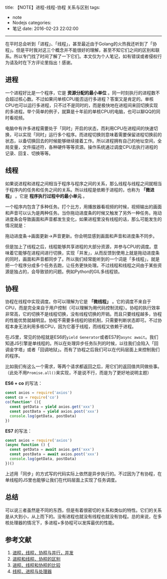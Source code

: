 title: 【NOTE】进程-线程-协程 关系与区别
tags: 
  - note
  - Nodejs
categories:
  - 笔记
date: 2016-02-23 22:02:00
---

在平时总会听到「进程」、「线程」，甚至最近由于Golang的火热我还听到了「协程」。但是平时我对这三个概念并不能很好的理解，甚至不知它们之间的区别和联系。所以专门找了时间了解了一下它们。本文仅为个人笔记，如有错误或者侵权行为请及时在下方评论里指出！感谢。

<!-- more -->

## 进程
 
一个进程好比是一个程序，它是 **资源分配的最小单位** 。同一时刻执行的进程数不会超过核心数。不过如果问单核CPU能否运行多进程？答案又是肯定的。单核CPU也可以运行多进程，只不过不是同时的，而是极快地在进程间来回切换实现的多进程。举个简单的例子，就算是十年前的单核CPU的电脑，也可以聊QQ的同时看视频。
 
电脑中有许多进程需要处于「同时」开启的状态，而利用CPU在进程间的快速切换，可以实现「同时」运行多个程序。而进程切换则意味着需要保留进程切换前的状态，以备切换回去的时候能够继续接着工作。所以进程拥有自己的地址空间，全局变量，文件描述符，各种硬件等等资源。操作系统通过调度CPU去执行进程的记录、回复、切换等等。
 
## 线程
 
如果说进程和进程之间相当于程序与程序之间的关系，那么线程与线程之间就相当于程序内的任务和任务之间的关系。所以线程是依赖于进程的，也称为 **「微进程」** 。它是 **程序执行过程中的最小单元** 。
 
一个程序内包含了多种任务。打个比方，用播放器看视频的时候，视频输出的画面和声音可以认为是两种任务。当你拖动进度条的时候又触发了另外一种任务。拖动进度条会导致画面和声音都发生变化，如果进程里没有线程的话，那么可能发生的情况就是：
 
拖动进度条->画面更新->声音更新。你会明显感到画面和声音和进度条不同步。
 
但是加上了线程之后，线程能够共享进程的大部分资源，并参与CPU的调度。意味着它能够在进程间进行切换，实现「并发」，从而反馈到使用上就是拖动进度条的同时，画面和声音都同步了。所以我们经常能听到的一个词是「多线程」，就是把一个程序分成多个任务去跑，让任务更快处理。不过线程和线程之间由于某些资源是独占的，会导致锁的问题。例如Python的GIL多线程锁。
 
## 协程
 
协程在线程中实现调度。你可以理解为它是 **「微线程」** 。它的调度不来自于CPU，而是完全来自于用户控制（可以理解为用代码控制流程）。协程的执行效率非常高，它的切换不是线程切换，没有线程切换的开销。而且只要线程越多，协程的性能优势就越明显。协程不需要多线程的锁机制，只需要判断状态即可。不过协程本身无法利用多核CPU，因为它基于线程，而线程又依赖于进程。
 
在JS里，常见的协程就是ES6的`yield Generator`或者ES7的`async await`。我们知道JS引擎是单线程的。所以在处理异步任务队列的时候，以往我们会陷入「回调金字塔」或者「回调地狱」。而有了协程之后我们可以在代码层面上来控制我们的程序。

比如我们有这么一个需求，等两个请求都返回之后，用它们的返回值共同做些事。（此处不用`Promise.all()`来实现，不是说不行，而是为了更好地说明主题）
 
**ES6 + co** 的写法：
 
```js
const axios = require('axios')
const co = require('co')
co(function* (){
  const getData = yield axios.get('xxx')
  const postData = yield axios.post('xxx')
  console.log(getData, postData)
})
```
 
**ES7** 的写法：
 
```js
const axios = require('axios')
(async function () {
  const getData = await axios.get('xxx')
  const postData = await axios.post('xxx')
  console.log(getData, postData)
})()
```
 
上述用「同步」的方式写的代码实际上依然是异步执行的。不过因为了有协程，在单线程的JS里也能够让我们在代码层面上实现了任务调度。

## 总结

可以说三者虽然是不同的东西，但是有着很密切的关系和类似的特性。它们的关系是从大到小，从上而下的。没有进程也就没有线程也就没有协程。总的来说，在多核处理器的情况下，多进程+多协程可以发挥最优的性能。

## 参考文献
 
1. [进程，线程，协程与并行，并发](https://www.jianshu.com/p/f11724034d50)
2. [进程和线程、协程的区别](http://www.cnblogs.com/lxmhhy/p/6041001.html)
3. [进程、线程和协程的比较](https://blog.csdn.net/blateyang/article/details/78088851)
4. [线程、进程与处理器](http://jsonliangyoujun.iteye.com/blog/2358274)